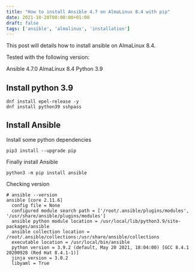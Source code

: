```yaml
---
title: "How to install Ansible 4.7 on AlmaLinux 8.4 with pip"
date: 2021-10-20T00:00:00+01:00
draft: false
tags: ['ansible', 'almalinux', 'installation']
---
```


This post will details how to install ansible on AlmaLinux 8.4.

Tested with the following version:

Ansible 4.7.0
AlmaLinux 8.4
Python 3.9

## Install python 3.9

```
dnf install epel-release -y
dnf install python39 sshpass
```

## Install Ansible

Install some python dependencies

```
pip3 install --upgrade pip
```

Finally install Ansible

```
python3 -m pip install ansible
```

Checking version

```
# ansible --version
ansible [core 2.11.6] 
  config file = None
  configured module search path = ['/root/.ansible/plugins/modules', '/usr/share/ansible/plugins/modules']
  ansible python module location = /usr/local/lib/python3.9/site-packages/ansible
  ansible collection location = /root/.ansible/collections:/usr/share/ansible/collections
  executable location = /usr/local/bin/ansible
  python version = 3.9.2 (default, May 20 2021, 18:04:00) [GCC 8.4.1 20200928 (Red Hat 8.4.1-1)]
  jinja version = 3.0.2
  libyaml = True

```